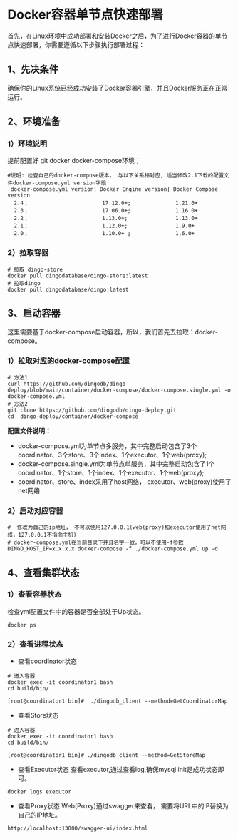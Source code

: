# Docker容器单节点快速部署

首先，在Linux环境中成功部署和安装Docker之后，为了进行Docker容器的单节点快速部署，你需要遵循以下步骤执行部署过程：
## 1、先决条件
 确保你的Linux系统已经成功安装了Docker容器引擎，并且Docker服务正在正常运行。

## 2、环境准备
### 1）环境说明
提前配置好 git docker docker-compose环境；
```shell
#说明: 检查自己的docker-compose版本， 与以下关系相对应, 适当修改2.1下载的配置文件docker-compose.yml version字段
 docker-compose.yml version| Docker Engine version| Docker Compose version
  2.4；                       17.12.0+;              1.21.0+
  2.3；                       17.06.0+;              1.16.0+
  2.2；                       1.13.0+;               1.13.0+
  2.1；                       1.12.0+;               1.9.0+
  2.0；                       1.10.0+ ;              1.6.0+
```
### 2）拉取容器
```shell
# 拉取 dingo-store
docker pull dingodatabase/dingo-store:latest
# 拉取dingo
docker pull dingodatabase/dingo:latest
```
## 3、启动容器
这里需要基于docker-compose启动容器，所以，我们首先去拉取：docker-compose。
### 1）拉取对应的docker-compose配置

```shell
# 方法1 
curl https://github.com/dingodb/dingo-deploy/blob/main/container/docker-compose/docker-compose.single.yml -o docker-compose.yml
# 方法2
git clone https://github.com/dingodb/dingo-deploy.git
cd  dingo-deploy/container/docker-compose
```
**配置文件说明：**
* docker-compose.yml为单节点多服务，其中完整启动包含了3个coordinator、3个store、3个index、1个executor、1个web(proxy);
* docker-compose.single.yml为单节点单服务，其中完整启动包含了1个coordinator、1个store、1个index、1个executor、1个web(proxy);
* coordinator、store、index采用了host网络， executor、web(proxy)使用了net网络
### 2）启动对应容器
```shell
#  修改为自己的ip地址， 不可以使用127.0.0.1(web(proxy)和executor使用了net网络，127.0.0.1不指向主机)
# docker-compose.yml在当前目录下并且名字一致，可以不使用-f参数
DINGO_HOST_IP=x.x.x.x docker-compose -f ./docker-compose.yml up -d
```
## 4、查看集群状态
### 1）查看容器状态
检查yml配置文件中的容器是否全部处于Up状态。
```shell
docker ps
```
### 2）查看进程状态
* 查看coordinator状态
```shell
# 进入容器
docker exec -it coordinator1 bash
cd build/bin/

[root@coordinator1 bin]#  ./dingodb_client --method=GetCoordinatorMap
```

* 查看Store状态
```shell
# 进入容器
docker exec -it coordinator1 bash
cd build/bin/

[root@coordinator1 bin]# ./dingodb_client --method=GetStoreMap
```

* 查看Executor状态
查看executor,通过查看log,确保mysql init是成功状态即可。
```shell
docker logs executor
```

* 查看Proxy状态
Web(Proxy)通过swagger来查看， 需要将URL中的IP替换为自己的IP地址。
  
```
http://localhost:13000/swagger-ui/index.html
```